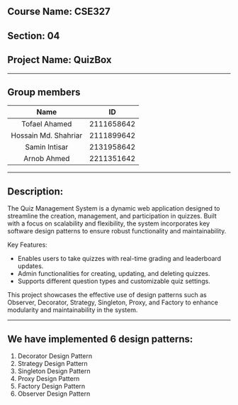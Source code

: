 ## Course Name: CSE327
## Section: 04
## Project Name: QuizBox
---
## Group members
|         Name         | ID           |
|:--------------------:|:------------:|
| Tofael Ahamed        | 2111658642   |
| Hossain Md. Shahriar | 2111899642   |
| Samin Intisar        | 2131958642   |
| Arnob Ahmed          | 2211351642   |
---
## Description:
The Quiz Management System is a dynamic web application designed to streamline the creation, management, and participation in quizzes. Built with a focus on scalability and flexibility, the system incorporates key software design patterns to ensure robust functionality and maintainability.

Key Features:
* Enables users to take quizzes with real-time grading and leaderboard updates.
* Admin functionalities for creating, updating, and deleting quizzes.
* Supports different question types and customizable quiz settings.

This project showcases the effective use of design patterns such as Observer, Decorator, Strategy, Singleton, Proxy, and Factory to enhance modularity and maintainability in the system.

---
## We have implemented 6 design patterns:
1. Decorator Design Pattern
2. Strategy Design Pattern
3. Singleton Design Pattern
4. Proxy Design Pattern
5. Factory Design Pattern
6. Observer Design Pattern
